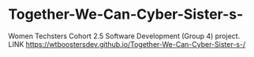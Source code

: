 # Together-We-Can-Cyber-Sister-s-
Women Techsters Cohort 2.5 Software Development (Group 4) project.
LINK
https://wtboostersdev.github.io/Together-We-Can-Cyber-Sister-s-/

